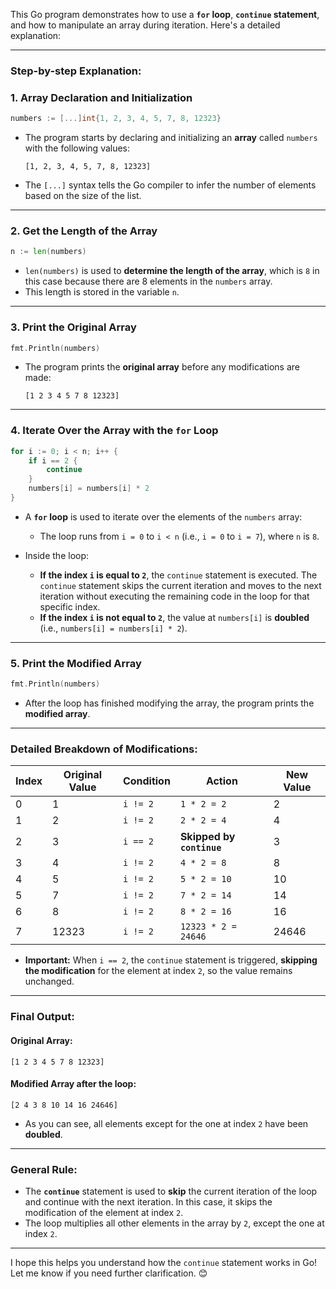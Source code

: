 This Go program demonstrates how to use a **`for` loop**, **`continue` statement**, and how to manipulate an array during iteration. Here's a detailed explanation:

---

### **Step-by-step Explanation:**

### 1. **Array Declaration and Initialization**
```go
numbers := [...]int{1, 2, 3, 4, 5, 7, 8, 12323}
```
- The program starts by declaring and initializing an **array** called `numbers` with the following values:
  ```
  [1, 2, 3, 4, 5, 7, 8, 12323]
  ```
- The `[...]` syntax tells the Go compiler to infer the number of elements based on the size of the list.

---

### 2. **Get the Length of the Array**
```go
n := len(numbers)
```
- `len(numbers)` is used to **determine the length of the array**, which is `8` in this case because there are 8 elements in the `numbers` array.
- This length is stored in the variable `n`.

---

### 3. **Print the Original Array**
```go
fmt.Println(numbers)
```
- The program prints the **original array** before any modifications are made:
  ```
  [1 2 3 4 5 7 8 12323]
  ```

---

### 4. **Iterate Over the Array with the `for` Loop**
```go
for i := 0; i < n; i++ {
    if i == 2 {
        continue
    }
    numbers[i] = numbers[i] * 2
}
```
- A **`for` loop** is used to iterate over the elements of the `numbers` array:
  - The loop runs from `i = 0` to `i < n` (i.e., `i = 0` to `i = 7`), where `n` is `8`.
  
- Inside the loop:
  - **If the index `i` is equal to `2`**, the `continue` statement is executed. The `continue` statement skips the current iteration and moves to the next iteration without executing the remaining code in the loop for that specific index.
  - **If the index `i` is not equal to `2`**, the value at `numbers[i]` is **doubled** (i.e., `numbers[i] = numbers[i] * 2`).

---

### 5. **Print the Modified Array**
```go
fmt.Println(numbers)
```
- After the loop has finished modifying the array, the program prints the **modified array**.

---

### **Detailed Breakdown of Modifications:**

| Index | Original Value | Condition       | Action                        | New Value |
|-------|----------------|-----------------|-------------------------------|-----------|
| 0     | 1              | `i != 2`        | `1 * 2 = 2`                   | 2         |
| 1     | 2              | `i != 2`        | `2 * 2 = 4`                   | 4         |
| 2     | 3              | `i == 2`        | **Skipped by `continue`**      | 3         |
| 3     | 4              | `i != 2`        | `4 * 2 = 8`                   | 8         |
| 4     | 5              | `i != 2`        | `5 * 2 = 10`                  | 10        |
| 5     | 7              | `i != 2`        | `7 * 2 = 14`                  | 14        |
| 6     | 8              | `i != 2`        | `8 * 2 = 16`                  | 16        |
| 7     | 12323          | `i != 2`        | `12323 * 2 = 24646`           | 24646     |

- **Important:** When `i == 2`, the `continue` statement is triggered, **skipping the modification** for the element at index `2`, so the value remains unchanged.

---

### **Final Output:**

#### Original Array:
```
[1 2 3 4 5 7 8 12323]
```

#### Modified Array after the loop:
```
[2 4 3 8 10 14 16 24646]
```

- As you can see, all elements except for the one at index `2` have been **doubled**.

---

### **General Rule:**

- The **`continue`** statement is used to **skip** the current iteration of the loop and continue with the next iteration. In this case, it skips the modification of the element at index `2`.
- The loop multiplies all other elements in the array by `2`, except the one at index `2`.

---

I hope this helps you understand how the `continue` statement works in Go! Let me know if you need further clarification. 😊